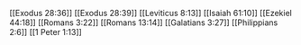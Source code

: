 [[Exodus 28:36]]
[[Exodus 28:39]]
[[Leviticus 8:13]]
[[Isaiah 61:10]]
[[Ezekiel 44:18]]
[[Romans 3:22]]
[[Romans 13:14]]
[[Galatians 3:27]]
[[Philippians 2:6]]
[[1 Peter 1:13]]
